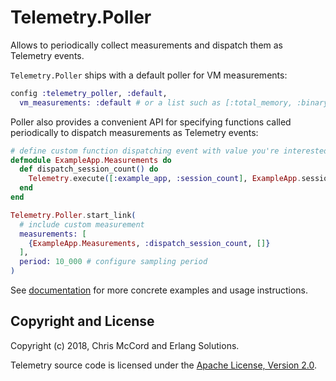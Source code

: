 # Telemetry.Poller

Allows to periodically collect measurements and dispatch them as Telemetry events.

`Telemetry.Poller` ships with a default poller for VM measurements:

```elixir
config :telemetry_poller, :default,
  vm_measurements: :default # or a list such as [:total_memory, :binary_memory, ...]
```

Poller also provides a convenient API for specifying functions called periodically to dispatch
measurements as Telemetry events:

```elixir
# define custom function dispatching event with value you're interested in
defmodule ExampleApp.Measurements do
  def dispatch_session_count() do
    Telemetry.execute([:example_app, :session_count], ExampleApp.session_count())
  end
end

Telemetry.Poller.start_link(
  # include custom measurement
  measurements: [
    {ExampleApp.Measurements, :dispatch_session_count, []}
  ],
  period: 10_000 # configure sampling period
)
```

See [documentation](https://hexdocs.pm/telemetry_poller) for more concrete examples and usage
instructions.

## Copyright and License

Copyright (c) 2018, Chris McCord and Erlang Solutions.

Telemetry source code is licensed under the [Apache License, Version 2.0](LICENSE).
